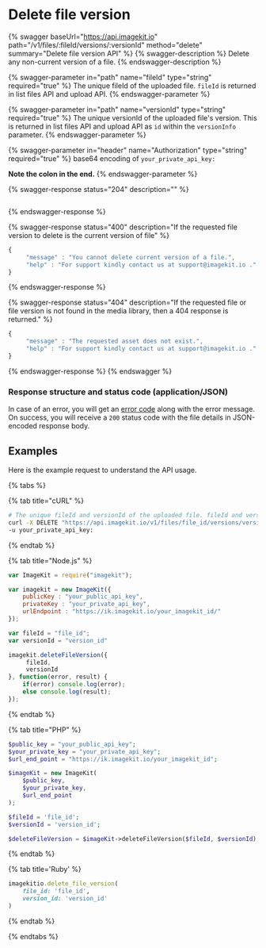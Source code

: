 # Delete file version

{% swagger baseUrl="https://api.imagekit.io" path="/v1/files/:fileId/versions/:versionId" method="delete" summary="Delete file version API" %}
{% swagger-description %}
Delete any non-current version of a file.
{% endswagger-description %}

{% swagger-parameter in="path" name="fileId" type="string" required="true" %}
The unique fileId of the uploaded file. `fileId` is returned in list files API and upload API.
{% endswagger-parameter %}

{% swagger-parameter in="path" name="versionId" type="string" required="true" %}
The unique versionId of the uploaded file's version. This is returned in list files API and upload API as `id` within the `versionInfo` parameter.
{% endswagger-parameter %}

{% swagger-parameter in="header" name="Authorization" type="string" required="true" %}
base64 encoding of `your_private_api_key:`

**Note the colon in the end.**
{% endswagger-parameter %}

{% swagger-response status="204" description="" %}
```
```
{% endswagger-response %}

{% swagger-response status="400" description="If the requested file version to delete is the current version of file" %}
```javascript
{
     "message" : "You cannot delete current version of a file.",
     "help" : "For support kindly contact us at support@imagekit.io ."
}
```
{% endswagger-response %}

{% swagger-response status="404" description="If the requested file or file version is not found in the media library, then a 404 response is returned." %}
```javascript
{
     "message" : "The requested asset does not exist.",
     "help" : "For support kindly contact us at support@imagekit.io ."
}
```
{% endswagger-response %}
{% endswagger %}

### Response structure and status code (application/JSON)

In case of an error, you will get an [error code](../api-introduction/#error-codes) along with the error message. On success, you will receive a `200` status code with the file details in JSON-encoded response body.

## Examples

Here is the example request to understand the API usage.

{% tabs %}

{% tab title="cURL" %}
```bash
# The unique fileId and versionId of the uploaded file. fileId and versionId (versionInfo.id) is returned in response of list files API and upload API.
curl -X DELETE "https://api.imagekit.io/v1/files/file_id/versions/version_id" \
-u your_private_api_key:
```
{% endtab %}

{% tab title="Node.js" %}
```javascript
var ImageKit = require("imagekit");

var imagekit = new ImageKit({
    publicKey : "your_public_api_key",
    privateKey : "your_private_api_key",
    urlEndpoint : "https://ik.imagekit.io/your_imagekit_id/"
});

var fileId = "file_id";
var versionId = "version_id"

imagekit.deleteFileVersion({
     fileId,
     versionId
}, function(error, result) {
    if(error) console.log(error);
    else console.log(result);
});
```
{% endtab %}

{% tab title="PHP" %}
```php
$public_key = "your_public_api_key";
$your_private_key = "your_private_api_key";
$url_end_point = "https://ik.imagekit.io/your_imagekit_id";

$imageKit = new ImageKit(
    $public_key,
    $your_private_key,
    $url_end_point
);

$fileId = 'file_id';
$versionId = 'version_id';

$deleteFileVersion = $imageKit->deleteFileVersion($fileId, $versionId);
```
{% endtab %}

{% tab title='Ruby' %}
```ruby
imagekitio.delete_file_version(
    file_id: 'file_id',
    version_id: 'version_id'
)
```
{% endtab %}

{% endtabs %}
